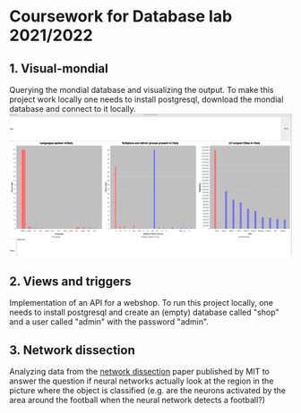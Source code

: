 # Coursework for Database lab 2021/2022

## 1. Visual-mondial
Querying the mondial database and visualizing the output. To make this project work locally one needs to install postgresql,
download the mondial database and connect to it locally.
![Visual-mondial example](./resources/Visual_mondial_demo.png)
## 2. Views and triggers
Implementation of an API for a webshop. To run this project locally, one needs to install postgresql and create an (empty)
database called "shop" and a user called "admin" with the password "admin".

## 3. Network dissection
Analyzing data from the [network dissection](http://netdissect.csail.mit.edu/) paper published by MIT to answer the question
if neural networks actually look at the region in the picture where the object is classified (e.g. are the neurons activated
by the area around the football when the neural network detects a football?)

